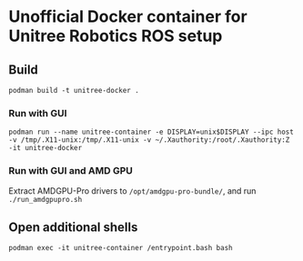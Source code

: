 # Unofficial Docker container for Unitree Robotics ROS setup

## Build

```
podman build -t unitree-docker .
```

### Run with GUI

```
podman run --name unitree-container -e DISPLAY=unix$DISPLAY --ipc host -v /tmp/.X11-unix:/tmp/.X11-unix -v ~/.Xauthority:/root/.Xauthority:Z -it unitree-docker
```

### Run with GUI and AMD GPU

Extract AMDGPU-Pro drivers to `/opt/amdgpu-pro-bundle/`, and run `./run_amdgpupro.sh`

## Open additional shells

```
podman exec -it unitree-container /entrypoint.bash bash
```
